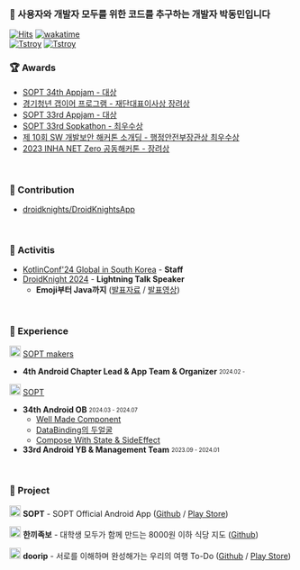 ### 👋 사용자와 개발자 모두를 위한 코드를 추구하는 개발자 박동민입니다    
[![Hits](https://hits.seeyoufarm.com/api/count/incr/badge.svg?url=https%3A%2F%2Fgithub.com%2Fchattymin&count_bg=%2379C83D&title_bg=%23555555&icon=github.svg&icon_color=%23E7E7E7&title=hits&edge_flat=true)](https://hits.seeyoufarm.com)
[![wakatime](https://wakatime.com/badge/user/018b6af5-b526-4585-90a3-a8dd3d9e5a33.svg)](https://wakatime.com/@018b6af5-b526-4585-90a3-a8dd3d9e5a33)   
[![Tstroy](https://img.shields.io/badge/개인블로그-000000?style=flat-square&logo=tistory&logoColor=white)](https://naemamdaelo.tistory.com) 
[![Tstroy](https://img.shields.io/badge/doorip팀블로그-FF4F11?style=flat-square&logo=tistory&logoColor=white)](https://teamgoinggoing.tistory.com/) 
</br>


### **🏆 Awards**
- [SOPT 34th Appjam - 대상](https://github.com/Team-Hankki)   
- [경기청년 갭이어 프로그램 - 재단대표이사상 장려상](https://github.com/plandamoa)
- [SOPT 33rd Appjam - 대상](https://github.com/Team-Going)   
- [SOPT 33rd Sopkathon - 최우수상](https://github.com/DO-SOPT-SOPKATHON-ANDROID-TEAM3)
- [제 10회 SW 개발보안 해커톤 소개딩 - 행정안전부장관상 최우수상](https://github.com/Don-tEuhRa)   
- [2023 INHA NET Zero 공동해커톤 - 장려상](https://github.com/InhaHackathon)     
</br>

### **👊 Contribution**
- [droidknights/DroidKnightsApp](https://github.com/droidknights/DroidKnightsApp/pulls?q=is%3Apr+assignee%3Achattymin+)
</br>

### **🚀 Activitis**
- [KotlinConf'24 Global in South Korea](https://festa.io/events/5375) - **Staff**
- [DroidKnight 2024](https://festa.io/events/4990) - **Lightning Talk Speaker**
  - **Emoji부터 Java까지** ([발표자료](https://speakerdeck.com/chattymin/2024-droidknight-lightningtalk) / [발표영상](https://www.youtube.com/watch?v=8Daphck1LDE))
</br>

### **🎁 Experience**
<img src="https://github.com/chattymin/chattymin/assets/52882799/3eba4ad4-8e50-4e8e-b8b0-decf17aea2b2" width="20"/> [SOPT makers](https://makers.sopt.org/)   
- **4th Android Chapter Lead & App Team & Organizer** <sub><sup>2024.02 - </sup></sub>   

<img src="https://github.com/chattymin/chattymin/assets/52882799/fbe6681a-39f8-4d50-9080-a9c98c953e25" width="20"/> [SOPT](https://www.sopt.org)   
- **34th Android OB** <sub><sup>2024.03 - 2024.07</sup></sub>   
  - [Well Made Component](https://naemamdaelo.tistory.com/entry/SOPT-34th-%EC%95%88%EB%93%9C%EB%A1%9C%EC%9D%B4%EB%93%9C%ED%8C%8C%ED%8A%B8-%EB%AF%B8%EB%AF%B8%EB%82%98-Well-Made-Component)
  - [DataBinding의 두얼굴](https://naemamdaelo.tistory.com/entry/SOPT-34th-%EC%95%88%EB%93%9C%EB%A1%9C%EC%9D%B4%EB%93%9C%ED%8C%8C%ED%8A%B8-%EB%AF%B8%EB%AF%B8%EB%82%98-DataBinding%EC%9D%98-%EB%91%90-%EC%96%BC%EA%B5%B4)
  - [Compose With State & SideEffect](https://naemamdaelo.tistory.com/entry/SOPT-34th-%EC%95%88%EB%93%9C%EB%A1%9C%EC%9D%B4%EB%93%9C%ED%8C%8C%ED%8A%B8-%EB%AF%B8%EB%AF%B8%EB%82%98-%EB%AF%B8%EC%A0%95)
- **33rd Android YB &  Management Team** <sub><sup>2023.09 - 2024.01</sup></sub>   
</br>

### **💪 Project**
<img src="https://github.com/chattymin/chattymin/assets/52882799/3d14995f-d655-453e-9755-4a59a45ba1ad" width="20"/> **SOPT** - SOPT Official Android App ([Github](https://github.com/sopt-makers/sopt-android) / [Play Store](https://play.google.com/store/apps/details?id=org.sopt.official))

<img src="https://github.com/user-attachments/assets/677d6f93-7066-4b0a-98e0-40245903a556" width=20 /> **한끼족보** - 대학생 모두가 함께 만드는 8000원 이하 식당 지도 ([Github](https://github.com/Team-Hankki/hankki-android))

<img src="https://github.com/Team-Going/Going-Android/assets/97405341/9d8f8e2b-f3f6-4773-813b-49d3a9a86432" width=20 /> **doorip** - 서로를 이해하며 완성해가는 우리의 여행 To-Do ([Github](https://github.com/Team-Going/Going-Android) / [Play Store](https://play.google.com/store/apps/details?id=com.going.doorip))
